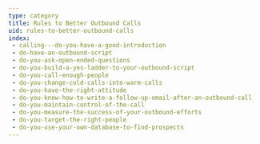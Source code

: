 ```yaml
---
type: category
title: Rules to Better Outbound Calls
uid: rules-to-better-outbound-calls
index:
 - calling---do-you-have-a-good-introduction
 - do-have-an-outbound-script
 - do-you-ask-open-ended-questions
 - do-you-build-a-yes-ladder-to-your-outbound-script
 - do-you-call-enough-people
 - do-you-change-cold-calls-into-warm-calls
 - do-you-have-the-right-attitude
 - do-you-know-how-to-write-a-follow-up-email-after-an-outbound-call
 - do-you-maintain-control-of-the-call
 - do-you-measure-the-success-of-your-outbound-efforts
 - do-you-target-the-right-people
 - do-you-use-your-own-database-to-find-prospects
---
```




